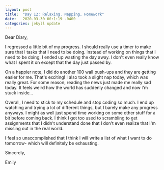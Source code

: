 ```yaml
---
layout: post
title:  "Day 12: Relaxing, Napping, Homework"
date:   2020-03-30 00:1:19 -0400
categories: jekyll update
---
```


Dear Diary,

I regressed a little bit of my progress. I should really use a timer to make sure that I tasks that I need to be doing. Instead of working on things that I need to be doing, I ended up wasting the day away. I don't even really know what I spent it on except that the day just passed by.

On a happier note, I did do another 100 wall push-ups and they are getting easier for me. That's exciting! I also took a slight nap today, which was really great. For some reason, reading the news just made me really sad today. It feels weird how the world has suddenly changed and now I'm stuck inside...

Overall, I need to stick to my schedule and stop coding so much. I end up watching and trying a lot of different things, but I barely make any progress anyways. I might as well just spend time working on some other stuff for a bit before coming back. I think I got too used to scrambling to get assignments that I didn't understand done that I don't even realize that I'm missing out in the real world. 

I feel so unaccomplished that I think I will write a list of what I want to do tomorrow- which will definitely be exhausting. 

Sincerely,

Emily
